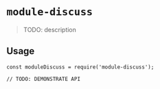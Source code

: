 # `module-discuss`

> TODO: description

## Usage

```
const moduleDiscuss = require('module-discuss');

// TODO: DEMONSTRATE API
```
